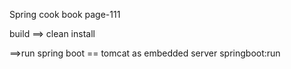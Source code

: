Spring cook book page-111


build ==>
clean install

==>run spring boot == tomcat as embedded server
springboot:run
